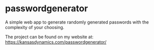 # passwordgenerator
A simple web app to generate randomly generated passwords with the complexity of your choosing.

The project can be found on my website at: https://kansasdynamics.com/passwordgenerator/
